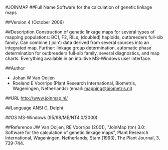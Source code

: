 #JOINMAP
##Full Name
Software for the calculation of genetic linkage maps

##Version
4 (October 2006)

##Description
Construction of genetic linkage maps for several types of mapping populations: BC1, F2, RILs, (doubled) haploids, outbreeders full-sib family. Can combine ('join') data derived from several sources into an integrated map. Further: linkage group determination, automatic phase determination for outbreeders full-sib family, several diagnostics, and map charts. Everything available in an intuitive MS-Windows user interface.

##Author
* Johan W Van Ooijen
* Roeland E Voorrips (Plant Research International, Biometris, Wageningen, Netherlands) (email: mapping@biometris.nl)

##URL
http://www.joinmap.nl/

##Language
ANSI C, Delphi

##OS
MS-Windows (95/98/ME/NT4.0/2000)

##Reference
JW Van Ooijen, RE Voorrips (2001), "JoinMap (tm) 3.0: Software for the calculation of genetic linkage maps", Plant Research International, Wageningen, Netherlands; Stam (1993), The Plant Journal, 3, 739-744.

